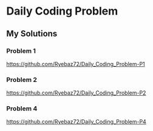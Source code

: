 # Daily Coding Problem

## My Solutions

### Problem 1
https://github.com/Ryebaz72/Daily_Coding_Problem-P1


### Problem 2
https://github.com/Ryebaz72/Daily_Coding_Problem-P2

### Problem 4
https://github.com/Ryebaz72/Daily_Coding_Problem-P4
